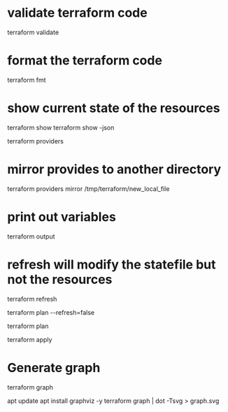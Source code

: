 

# validate terraform code

terraform validate


# format the terraform code
terraform fmt 

# show current state of the resources
terraform show
terraform show -json



terraform  providers

# mirror provides to another directory
terraform providers mirror /tmp/terraform/new_local_file


# print out variables
terraform output


# refresh will modify the statefile but not the resources 
terraform refresh

terraform plan --refresh=false
 

terraform plan

terraform apply


# Generate graph
terraform graph

apt update
apt install graphviz -y
terraform graph | dot -Tsvg > graph.svg






